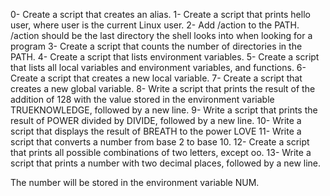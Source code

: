 0- Create a script that creates an alias.
1- Create a script that prints hello user, where user is the current Linux user.
2- Add /action to the PATH. /action should be the last directory the shell looks into when looking for a program
3- Create a script that counts the number of directories in the PATH.
4- Create a script that lists environment variables.
5- Create a script that lists all local variables and environment variables, and functions.
6- Create a script that creates a new local variable.
7- Create a script that creates a new global variable.
8- Write a script that prints the result of the addition of 128 with the value stored in the environment variable TRUEKNOWLEDGE, followed by a new line.
9- Write a script that prints the result of POWER divided by DIVIDE, followed by a new line.
10- Write a script that displays the result of BREATH to the power LOVE
11- Write a script that converts a number from base 2 to base 10.
12- Create a script that prints all possible combinations of two letters, except oo.
13- Write a script that prints a number with two decimal places, followed by a new line.

The number will be stored in the environment variable NUM.
